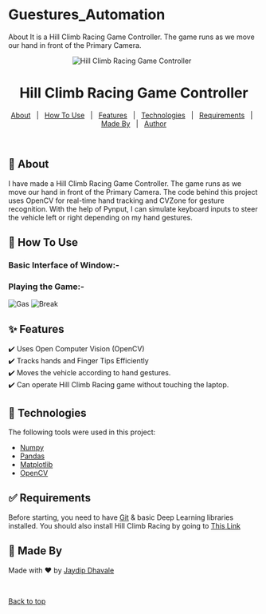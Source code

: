 # Guestures_Automation
About It is a Hill Climb Racing Game Controller. The game runs as we move our hand in front of the Primary Camera.
<div align="center" id="top"> 
  <img src="./.github/app.gif" alt="Hill Climb Racing Game Controller" />
  &#xa0;


</div>

<h1 align="center">Hill Climb Racing Game Controller</h1>



<p align="center">
  <a href="#dart-about">About</a> &#xa0; | &#xa0; 
  <a href="#dart-How-To-Use">How To Use</a> &#xa0; | &#xa0; 
  <a href="#sparkles-features">Features</a> &#xa0; | &#xa0;
  <a href="#rocket-technologies">Technologies</a> &#xa0; | &#xa0;
  <a href="#white_check_mark-requirements">Requirements</a> &#xa0; | &#xa0;
  <a href="#memo-Made-By">Made By</a> &#xa0; | &#xa0;
  <a href="https://github.com/jaydhavale236" target="_blank">Author</a>
</p>

<br>

## :dart: About ##

I have made a Hill Climb Racing Game Controller. The game runs as we move our hand in front of the Primary Camera. The code behind this project uses OpenCV for real-time hand tracking and CVZone for gesture recognition. With the help of Pynput, I can simulate keyboard inputs to steer the vehicle left or right depending on my hand gestures.


## :dart: How To Use ##

### Basic Interface of Window:-

### Playing the Game:-   


![Gas](https://github.com/iAtharva26/Hand-Gesture-Controlled-Gaming/assets/78012377/322f7c9e-c0bb-42a2-9d3e-795a4e514e24)
![Break](https://github.com/iAtharva26/Hand-Gesture-Controlled-Gaming/assets/78012377/d46c42d4-2e08-4a54-9cab-ff75f6fbd76e)

## :sparkles: Features ##

:heavy_check_mark: Uses Open Computer Vision (OpenCV)\
:heavy_check_mark: Tracks hands and Finger Tips Efficiently\
:heavy_check_mark: Moves the vehicle according to hand gestures. \
:heavy_check_mark: Can operate Hill Climb Racing game without touching the laptop.

## :rocket: Technologies ##

The following tools were used in this project:

- [Numpy](https://numpy.org/)
- [Pandas](https://pandas.pydata.org/)
- [Matplotlib](https://matplotlib.org/)
- [OpenCV](https://opencv.org/)

## :white_check_mark: Requirements ##

Before starting, you need to have [Git](https://git-scm.com) & basic Deep Learning libraries installed.
You should also install Hill Climb Racing by going to <a href="https://www.microsoft.com/en-us/p/hill-climb-racing/9wzdncrdcwk8?activetab=pivot:overviewtab" target="_blank">This Link</a>


## :memo: Made By ##

Made with :heart: by <a href="https://github.com/jaydhavale236" target="_blank">Jaydip Dhavale</a>

&#xa0;

<a href="#top">Back to top</a>

